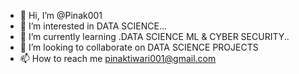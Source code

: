 - 👋 Hi, I’m @Pinak001
- 👀 I’m interested in DATA SCIENCE...
- 🌱 I’m currently learning .DATA SCIENCE ML & CYBER SECURITY..
- 💞️ I’m looking to collaborate on DATA SCIENCE PROJECTS
- 📫 How to reach me pinaktiwari001@gmail.com

<!---
Pinak001/Pinak001 is a ✨ special ✨ repository because its `README.md` (this file) appears on your GitHub profile.
You can click the Preview link to take a look at your changes.
--->
